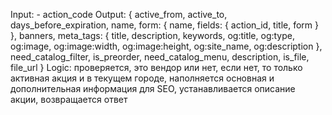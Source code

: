 Input:
	- action_code
Output:
	{
		active_from,
		active_to,
		days_before_expiration,
		name,
		form: {
			name,
			fields: {
				action_id,
				title,
				form
			}
		},
		banners,
		meta_tags: {
			title,
			description,
			keywords,
			og:title,
			og:type,
			og:image,
			og:image:width,
			og:image:height,
			og:site_name,
			og:description
		},
		need_catalog_filter,
		is_preorder,
		need_catalog_menu,
		description,
		is_file,
		file_url
	}
Logic:
проверяется, это вендор или нет, если нет, то только активная акция и в текущем городе, наполняется основная и дополнительная информация для SEO, устанавливается описание акции, возвращается ответ